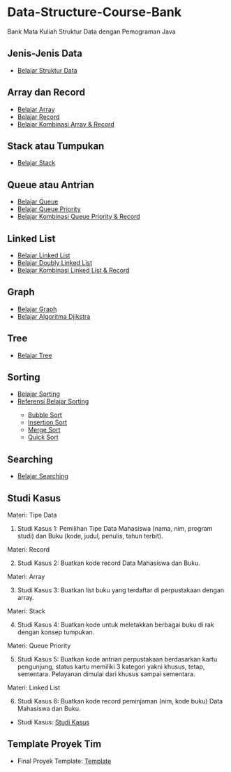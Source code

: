 # Data-Structure-Course-Bank
Bank Mata Kuliah Struktur Data dengan Pemograman Java

## Jenis-Jenis Data
<ul>
  <li><a href="https://github.com/Muhammad-Ikhwan-Fathulloh/Algorithm-and-Programming-1-Course-Bank/tree/main/TipeData">Belajar Struktur Data</a></li>
</ul>

## Array dan Record
<ul>
  <li><a href="https://github.com/Muhammad-Ikhwan-Fathulloh/Data-Structure-Course-Bank/tree/main/Java%20Programming/Array">Belajar Array</a></li>
  <li><a href="https://github.com/Muhammad-Ikhwan-Fathulloh/Data-Structure-Course-Bank/tree/main/Java%20Programming/Record">Belajar Record</a></li>
  <li><a href="https://github.com/Muhammad-Ikhwan-Fathulloh/Data-Structure-Course-Bank/tree/main/Java%20Programming/Array%20Record">Belajar Kombinasi Array & Record</a></li>
</ul>

## Stack atau Tumpukan
<ul>
  <li><a href="https://github.com/Muhammad-Ikhwan-Fathulloh/Data-Structure-Course-Bank/tree/main/Java%20Programming/Stack">Belajar Stack</a></li>
</ul>

## Queue atau Antrian
<ul>
  <li><a href="https://github.com/Muhammad-Ikhwan-Fathulloh/Data-Structure-Course-Bank/tree/main/Java%20Programming/Queue">Belajar Queue</a></li>
  <li><a href="https://github.com/Muhammad-Ikhwan-Fathulloh/Data-Structure-Course-Bank/tree/main/Java%20Programming/Priority%20Queue">Belajar Queue Priority</a></li>
  <li><a href="https://github.com/Muhammad-Ikhwan-Fathulloh/Data-Structure-Course-Bank/tree/main/Java%20Programming/Priority%20Queue%20Record">Belajar Kombinasi Queue Priority & Record</a></li>
</ul>

## Linked List
<ul>
  <li><a href="https://github.com/Muhammad-Ikhwan-Fathulloh/Data-Structure-Course-Bank/tree/main/Java%20Programming/Linked%20List">Belajar Linked List</a></li>
  <li><a href="https://github.com/Muhammad-Ikhwan-Fathulloh/Data-Structure-Course-Bank/tree/main/Java%20Programming/Doubly%20Linked%20List">Belajar Doubly Linked List</a></li>
  <li><a href="https://github.com/Muhammad-Ikhwan-Fathulloh/Data-Structure-Course-Bank/tree/main/Java%20Programming/Linked%20List%20Record">Belajar Kombinasi Linked List & Record</a></li>
</ul>

## Graph
<ul>
  <li><a href="https://github.com/Muhammad-Ikhwan-Fathulloh/Data-Structure-Course-Bank/tree/main/Java%20Programming/Graph">Belajar Graph</a></li>
  <li><a href="https://github.com/Muhammad-Ikhwan-Fathulloh/Data-Structure-Course-Bank/tree/main/Java%20Programming/Graph/AlgorithmDjikstra">Belajar Algoritma Djikstra</a></li>
</ul>

## Tree
<ul>
  <li><a href="https://github.com/Muhammad-Ikhwan-Fathulloh/Data-Structure-Course-Bank/tree/main/Java%20Programming/Tree">Belajar Tree</a></li>
</ul>

## Sorting
<ul>
  <li><a href="https://github.com/Muhammad-Ikhwan-Fathulloh/Data-Structure-Course-Bank/tree/main/Java%20Programming/Sort">Belajar Sorting</a></li>
  <li><a href="https://www.freecodecamp.org/news/sorting-algorithms-explained-with-examples-in-python-java-and-c/">Referensi Belajar Sorting</a></li>
  <ul>
    <li><a href="https://www.programiz.com/dsa/bubble-sort">Bubble Sort</a></li>
    <li><a href="https://www.programiz.com/dsa/insertion-sort">Insertion Sort</a></li>
    <li><a href="https://www.programiz.com/dsa/merge-sort">Merge Sort</a></li>
    <li><a href="https://www.programiz.com/dsa/quick-sort">Quick Sort</a></li>
  </ul>
</ul>

## Searching
<ul>
  <li><a href="https://github.com/Muhammad-Ikhwan-Fathulloh/Data-Structure-Course-Bank/tree/main/Java%20Programming/Searching">Belajar Searching</a></li>
</ul>

## Studi Kasus
Materi: Tipe Data

1. Studi Kasus 1: Pemilihan Tipe Data Mahasiswa (nama, nim, program studi) dan Buku (kode, judul, penulis, tahun terbit).

Materi: Record

2. Studi Kasus 2: Buatkan kode record Data Mahasiswa dan Buku.

Materi: Array

3. Studi Kasus 3: Buatkan list buku yang terdaftar di perpustakaan dengan array.

Materi: Stack

4. Studi Kasus 4: Buatkan kode untuk meletakkan berbagai buku di rak dengan konsep tumpukan.

Materi: Queue Priority

5. Studi Kasus 5: Buatkan kode antrian perpustakaan berdasarkan kartu pengunjung, status kartu memiliki 3 kategori yakni khusus, tetap, sementara. Pelayanan dimulai dari khusus sampai sementara.

Materi: Linked List

6.  Studi Kasus 6: Buatkan kode record peminjaman (nim, kode buku) Data Mahasiswa dan Buku.
<ul>
  <li>Studi Kasus: <a href="https://github.com/Muhammad-Ikhwan-Fathulloh/Data-Structure-Course-Bank/tree/main/Java%20Programming/Quiz">Studi Kasus</a></li>
</ul>

## Template Proyek Tim
<ul>
  <li>Final Proyek Template: <a href="https://github.com/Muhammad-Ikhwan-Fathulloh/Final-Student-Project">Template</a></li>
</ul>
